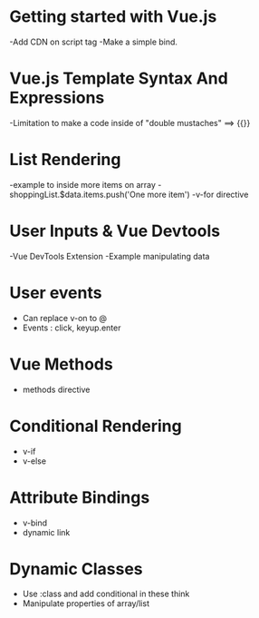 # Getting started with Vue.js
-Add CDN on script tag 
-Make a simple bind.

# Vue.js Template Syntax And Expressions
-Limitation to make a code inside of "double mustaches" ==> {{}}

# List Rendering
-example to inside more items on array - shoppingList.$data.items.push('One more item')
-v-for directive

# User Inputs & Vue Devtools
-Vue DevTools Extension
-Example manipulating data

# User events
- Can replace v-on to @
- Events : click, keyup.enter

# Vue Methods
- methods directive

# Conditional Rendering
- v-if
- v-else 

# Attribute Bindings
- v-bind
- dynamic link

# Dynamic Classes
- Use :class and add conditional in these think
- Manipulate properties of array/list
